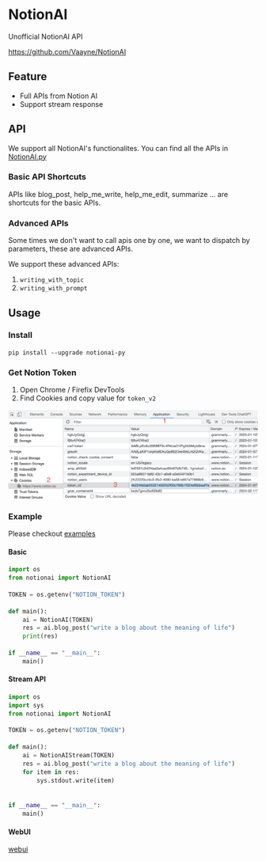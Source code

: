 # NotionAI
Unofficial NotionAI API

https://github.com/Vaayne/NotionAI

## Feature

- Full APIs from Notion AI
- Support stream response

## API

We support all NotionAI's functionalites. You can find all the APIs in [NotionAI.py](./notionai/NotionAI.py)

### Basic API Shortcuts

APIs like blog_post, help_me_write, help_me_edit, summarize ... are shortcuts for the basic APIs.

### Advanced APIs

Some times we don't want to call apis one by one, we want to dispatch by parameters, these are advanced APIs.

We support these advanced APIs:


1. `writing_with_topic`
2. `writing_with_prompt`



## Usage

### Install

```
pip install --upgrade notionai-py
```

### Get Notion Token

1. Open Chrome / Firefix DevTools
2. Find Cookies and copy value for `token_v2`

![](./docs/images/get_notion_token.png)

### Example

Please checkout [examples](./examples/)

#### Basic

```python
import os
from notionai import NotionAI

TOKEN = os.getenv("NOTION_TOKEN")

def main():
    ai = NotionAI(TOKEN)
    res = ai.blog_post("write a blog about the meaning of life")
    print(res)

if __name__ == "__main__":
    main()

```

#### Stream API

```python
import os
import sys
from notionai import NotionAI

TOKEN = os.getenv("NOTION_TOKEN")

def main():
    ai = NotionAIStream(TOKEN)
    res = ai.blog_post("write a blog about the meaning of life")
    for item in res:
        sys.stdout.write(item)


if __name__ == "__main__":
    main()
```


#### WebUI

[webui](./examples/webui/README.md)
